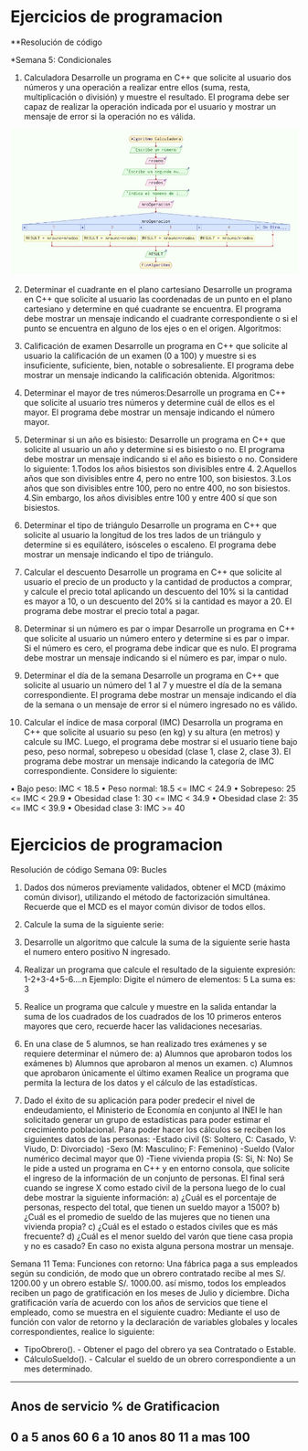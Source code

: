 # Ejercicios de programacion
**Resolución de código

*Semana 5: Condicionales

1. Calculadora
Desarrolle un programa en C++ que solicite al usuario dos números y una operación a realizar entre ellos 
(suma, resta, multiplicación o división) y muestre el resultado. El programa debe ser capaz de realizar 
la operación indicada por el usuario y mostrar un mensaje de error si la operación no es válida.

![Diagrama](imagenes/S5E1.JPG)

2. Determinar el cuadrante en el plano cartesiano
Desarrolle un programa en C++ que solicite al usuario las coordenadas de un punto en el plano cartesiano 
y determine en qué cuadrante se encuentra. El programa debe mostrar un mensaje indicando el cuadrante 
correspondiente o si el punto se encuentra en alguno de los ejes o en el origen.
Algoritmos: 

3. Calificación de examen
Desarrolle un programa en C++ que solicite al usuario la calificación de un examen (0 a 100) y muestre si 
es insuficiente, suficiente, bien, notable o sobresaliente. El programa debe mostrar un mensaje indicando 
la calificación obtenida.
Algoritmos:


4. Determinar el mayor de tres números:Desarrolle un programa en C++ que solicite al usuario tres números 
y determine cuál de ellos es el mayor. El programa debe mostrar un mensaje indicando el número mayor.

5. Determinar si un año es bisiesto:
Desarrolle un programa en C++ que solicite al usuario un año y determine si es bisiesto o no. 
El programa debe mostrar un mensaje indicando si el año es bisiesto o no. Considere lo siguiente:
1.Todos los años bisiestos son divisibles entre 4.
2.Aquellos años que son divisibles entre 4, pero no entre 100, son bisiestos.
3.Los años que son divisibles entre 100, pero no entre 400, no son bisiestos.
4.Sin embargo, los años divisibles entre 100 y entre 400 sí que son bisiestos.

6. Determinar el tipo de triángulo
Desarrolle un programa en C++ que solicite al usuario la longitud de los tres lados de un triángulo y 
determine si es equilátero, isósceles o escaleno. El programa debe mostrar un mensaje indicando el tipo 
de triángulo.

7. Calcular el descuento
Desarrolle un programa en C++ que solicite al usuario el precio de un producto y la cantidad de productos 
a comprar, y calcule el precio total aplicando un descuento del 10% si la cantidad es mayor a 10, o un descuento
del 20% si la cantidad es mayor a 20. El programa debe mostrar el precio total a pagar.

8. Determinar si un número es par o impar
Desarrolle un programa en C++ que solicite al usuario un número entero y determine si es par o impar. Si el 
número es cero, el programa debe indicar que es nulo. El programa debe mostrar un mensaje indicando si el número 
es par, impar o nulo.

9. Determinar el día de la semana
Desarrolle un programa en C++ que solicite al usuario un número del 1 al 7 y muestre el día de la semana 
correspondiente. El programa debe mostrar un mensaje indicando el día de la semana o un mensaje de error si el 
número ingresado no es válido.

10. Calcular el índice de masa corporal (IMC)
Desarrolla un programa en C++ que solicite al usuario su peso (en kg) y su altura (en metros) y calcule su IMC. 
Luego, el programa debe mostrar si el usuario tiene bajo peso, peso normal, sobrepeso u obesidad 
(clase 1, clase 2, clase 3). El programa debe mostrar un mensaje indicando la categoría de IMC correspondiente. 
Considere lo siguiente:

• Bajo peso: IMC < 18.5
• Peso normal: 18.5 <= IMC < 24.9
• Sobrepeso: 25 <= IMC < 29.9
• Obesidad clase 1: 30 <= IMC < 34.9
• Obesidad clase 2: 35 <= IMC < 39.9
• Obesidad clase 3: IMC >= 40

# Ejercicios de programacion
Resolución de código
Semana 09: Bucles

1. Dados dos números previamente validados, obtener el MCD (máximo común divisor), utilizando el método de 
factorización simultánea. Recuerde que el MCD es el mayor común divisor de todos ellos.

2. Calcule la suma de la siguiente serie:
3. Desarrolle un algoritmo que calcule la suma de la siguiente serie hasta el numero entero positivo N ingresado.
4. Realizar un programa que calcule el resultado de la siguiente expresión:
1-2+3-4+5-6....n
Ejemplo:
Digite el número de elementos: 5
La suma es: 3
5. Realice un programa que calcule y muestre en la salida entandar la suma de los cuadrados
de los cuadrados de los 10 primeros enteros mayores que cero, recuerde hacer las
validaciones necesarias.
6. En una clase de 5 alumnos, se han realizado tres exámenes y se requiere determinar el
número de:
a) Alumnos que aprobaron todos los exámenes
b) Alumnos que aprobaron al menos un examen.
c) Alumnos que aprobaron únicamente el último examen
Realice un programa que permita la lectura de los datos y el cálculo de las estadísticas.
7. Dado el éxito de su aplicación para poder predecir el nivel de endeudamiento, el Ministerio
de Economía en conjunto al INEI le han solicitado generar un grupo de estadísticas para
poder estimar el crecimiento poblacional. Para poder hacer los cálculos se reciben los
siguientes datos de las personas:
-Estado civil (S: Soltero, C: Casado, V: Viudo, D: Divorciado)
-Sexo (M: Masculino; F: Femenino)
-Sueldo (Valor numérico decimal mayor que 0)
-Tiene vivienda propia (S: Si, N: No)
Se le pide a usted un programa en C++ y en entorno consola, que solicite el ingreso de la
información de un conjunto de personas. El final será cuando se ingrese X como estado
civil de la persona luego de lo cual debe mostrar la siguiente información:
a) ¿Cuál es el porcentaje de personas, respecto del total, que tienen un sueldo mayor a 1500?
b) ¿Cuál es el promedio de sueldo de las mujeres que no tienen una vivienda propia?
c) ¿Cuál es el estado o estados civiles que es más frecuente?
d) ¿Cuál es el menor sueldo del varón que tiene casa propia y no es casado? En caso no
exista alguna persona mostrar un mensaje.

Semana 11
Tema: Funciones con retorno:
Una fábrica paga a sus empleados según su condición, de modo que un obrero contratado recibe al mes S/. 1200.00 
y un obrero estable S/. 1000.00. así mismo, todos los empleados reciben un pago de gratificación en los meses de 
Julio y diciembre. Dicha gratificación varía de acuerdo con los años de servicios que tiene el empleado, como se 
muestra en el siguiente cuadro: Mediante el uso de función con valor de retorno y la declaración de variables 
globales y locales correspondientes, realice lo siguiente:
- TipoObrero(). - Obtener el pago del obrero ya sea Contratado o Estable.
- CálculoSueldo(). - Calcular el sueldo de un obrero correspondiente a un mes determinado.

------------------------------------------------
Anos de servicio            % de Gratificacion
------------------------------------------------
0 a 5 anos                          60
6 a 10 anos                         80
11 a mas                           100
------------------------------------------------



